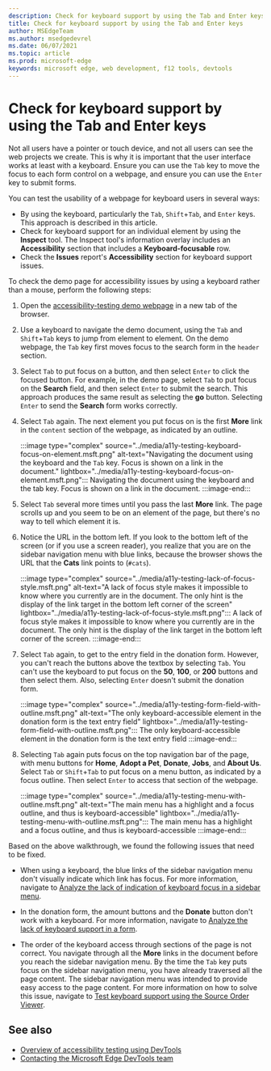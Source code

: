 ```yaml
---
description: Check for keyboard support by using the Tab and Enter keys.
title: Check for keyboard support by using the Tab and Enter keys
author: MSEdgeTeam
ms.author: msedgedevrel
ms.date: 06/07/2021
ms.topic: article
ms.prod: microsoft-edge
keywords: microsoft edge, web development, f12 tools, devtools
---
```

# Check for keyboard support by using the Tab and Enter keys


Not all users have a pointer or touch device, and not all users can see the web projects we create.  This is why it is important that the user interface works at least with a keyboard.  Ensure you can use the `Tab` key to move the focus to each form control on a webpage, and ensure you can use the `Enter` key to submit forms.

You can test the usability of a webpage for keyboard users in several ways:
*  By using the keyboard, particularly the `Tab`, `Shift`+`Tab`, and `Enter` keys.  This approach is described in this article.
*  Check for keyboard support for an individual element by using the **Inspect** tool.  The Inspect tool's information overlay includes an **Accessibility** section that includes a **Keyboard-focusable** row.
*  Check the **Issues** report's **Accessibility** section for keyboard support issues.

To check the demo page for accessibility issues by using a keyboard rather than a mouse, perform the following steps:

1.  Open the [accessibility-testing demo webpage][DevToolsA11yErrorsDemopage] in a new tab of the browser.

1.  Use a keyboard to navigate the demo document, using the `Tab` and `Shift`+`Tab` keys to jump from element to element.  On the demo webpage, the `Tab` key first moves focus to the search form in the `header` section.

1.  Select `Tab` to put focus on a button, and then select `Enter` to click the focused button.  For example, in the demo page, select `Tab` to put focus on the **Search** field, and then select `Enter` to submit the search.  This approach produces the same result as selecting the **go** button.  Selecting `Enter` to send the **Search** form works correctly.

1.  Select `Tab` again.  The next element you put focus on is the first **More** link in the `content` section of the webpage, as indicated by an outline.

    :::image type="complex" source="../media/a11y-testing-keyboard-focus-on-element.msft.png" alt-text="Navigating the document using the keyboard and the `Tab` key. Focus is shown on a link in the document." lightbox="../media/a11y-testing-keyboard-focus-on-element.msft.png":::
        Navigating the document using the keyboard and the tab key. Focus is shown on a link in the document.
    :::image-end:::

1.  Select `Tab` several more times until you pass the last **More** link.  The page scrolls up and you seem to be on an element of the page, but there's no way to tell which element it is.

1.  Notice the URL in the bottom left.  If you look to the bottom left of the screen (or if you use a screen reader), you realize that you are on the sidebar navigation menu with blue links, because the browser shows the URL that the **Cats** link points to (`#cats`).

    :::image type="complex" source="../media/a11y-testing-lack-of-focus-style.msft.png" alt-text="A lack of focus style makes it impossible to know where you currently are in the document. The only hint is the display of the link target in the bottom left corner of the screen" lightbox="../media/a11y-testing-lack-of-focus-style.msft.png":::
        A lack of focus style makes it impossible to know where you currently are in the document. The only hint is the display of the link target in the bottom left corner of the screen.
    :::image-end:::

1.  Select `Tab` again, to get to the entry field in the donation form.  However, you can't reach the buttons above the textbox by selecting `Tab`. You can't use the keyboard to put focus on the **50**, **100**, or **200** buttons and then select them.  Also, selecting `Enter` doesn't submit the donation form.

    :::image type="complex" source="../media/a11y-testing-form-field-with-outline.msft.png" alt-text="The only keyboard-accessible element in the donation form is the text entry field" lightbox="../media/a11y-testing-form-field-with-outline.msft.png":::
        The only keyboard-accessible element in the donation form is the text entry field
    :::image-end:::

1.  Selecting `Tab` again puts focus on the top navigation bar of the page, with menu buttons for **Home**, **Adopt a Pet**, **Donate**, **Jobs**, and **About Us**.  Select `Tab` or `Shift`+`Tab` to put focus on a menu button, as indicated by a focus outline.  Then select `Enter` to access that section of the webpage.

    :::image type="complex" source="../media/a11y-testing-menu-with-outline.msft.png" alt-text="The main menu has a highlight and a focus outline, and thus is keyboard-accessible" lightbox="../media/a11y-testing-menu-with-outline.msft.png":::
        The main menu has a highlight and a focus outline, and thus is keyboard-accessible
    :::image-end:::

Based on the above walkthrough, we found the following issues that need to be fixed.

*  When using a keyboard, the blue links of the sidebar navigation menu don't visually indicate which link has focus.  For more information, navigate to [Analyze the lack of indication of keyboard focus in a sidebar menu](test-analyze-no-focus-indicator.md).

*  In the donation form, the amount buttons and the **Donate** button don't work with a keyboard.  For more information, navigate to [Analyze the lack of keyboard support in a form](test-analyze-no-keyboard-support.md).

*  The order of the keyboard access through sections of the page is not correct.  You navigate through all the **More** links in the document before you reach the sidebar navigation menu.  By the time the `Tab` key puts focus on the sidebar navigation menu, you have already traversed all the page content. The sidebar navigation menu was intended to provide easy access to the page content.  For more information on how to solve this issue, navigate to [Test keyboard support using the Source Order Viewer](test-tab-key-source-order-viewer.md).


<!-- ====================================================================== -->
## See also

*  [Overview of accessibility testing using DevTools](accessibility-testing-in-devtools.md)
*  [Contacting the Microsoft Edge DevTools team][Contact]


<!-- ====================================================================== -->
<!-- links -->
[Contact]: ../contact.md "Contacting the Microsoft Edge DevTools team | Microsoft Edge Developer documentation"
[DevToolsA11yErrorsDemopage]: https://microsoftedge.github.io/DevToolsSamples/a11y-testing/page-with-errors.html "Accessibility-testing demo webpage | GitHub"
